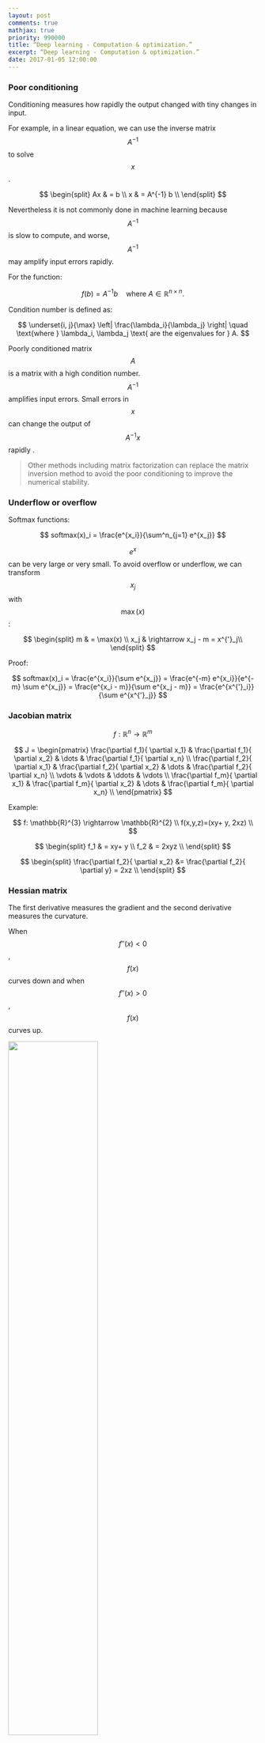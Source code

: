```yaml
---
layout: post
comments: true
mathjax: true
priority: 990000
title: “Deep learning - Computation & optimization.”
excerpt: “Deep learning - Computation & optimization.”
date: 2017-01-05 12:00:00
---
```


### Poor conditioning

Conditioning measures how rapidly the output changed with tiny changes in input.

For example, in a linear equation, we can use the inverse matrix $$A^{-1}$$ to solve $$x$$.

$$
\begin{split}
Ax & = b \\
x & = A^{-1} b \\
\end{split}
$$

Nevertheless it is not commonly done in machine learning because $$A^{-1}$$ is slow to compute, and worse, $$A^{-1}$$ may amplify input errors rapidly. 

For the function:

$$
f(b) = A^{-1}b \quad \text{where } A \in \mathbb{R}^{n \times n}. 
$$

Condition number is defined as:

$$
\underset{i, j}{\max} \left|  \frac{\lambda_i}{\lambda_j} \right| \quad \text{where } \lambda_i, \lambda_j \text{ are the eigenvalues for } A.
$$


Poorly conditioned matrix $$A$$ is a matrix with a high condition number. $$A^{-1}$$ amplifies input errors. Small errors in $$x$$ can change the output of $$A^{-1} x$$ rapidly . 

> Other methods including matrix factorization can replace the matrix inversion method to avoid the poor conditioning to improve the numerical stability.

### Underflow or overflow

Softmax functions:

$$
softmax(x)_i =  \frac{e^{x_i}}{\sum^n_{j=1} e^{x_j}}
$$

$$e^x$$ can be very large or very small. To avoid overflow or underflow, we can transform $$x_j$$ with $$\max(x)$$:

$$
\begin{split}
m & = \max(x) \\
x_j & \rightarrow x_j - m = x^{'}_j\\
\end{split}
$$

Proof:

$$
softmax(x)_i = \frac{e^{x_i}}{\sum e^{x_j}} = \frac{e^{-m} e^{x_i}}{e^{-m} \sum e^{x_j}} = \frac{e^{x_i - m}}{\sum e^{x_j  - m}} = \frac{e^{x^{'}_i}}{\sum e^{x^{'}_j}} 
$$

### Jacobian matrix

$$ 
f: \mathbb{R}^{n} \rightarrow \mathbb{R}^{m}
$$

$$
J = \begin{pmatrix}
    \frac{\partial f_1}{ \partial x_1} & \frac{\partial f_1}{ \partial x_2} & \dots  & \frac{\partial f_1}{ \partial x_n} \\
    \frac{\partial f_2}{ \partial x_1} & \frac{\partial f_2}{ \partial x_2} & \dots  & \frac{\partial f_2}{ \partial x_n} \\
    \vdots & \vdots & \ddots & \vdots \\
    \frac{\partial f_m}{ \partial x_1} & \frac{\partial f_m}{ \partial x_2} & \dots  & \frac{\partial f_m}{ \partial x_n} \\
\end{pmatrix}
$$

Example:

$$
f: \mathbb{R}^{3} \rightarrow \mathbb{R}^{2} \\
f(x,y,z)=(xy+ y, 2xz) \\
$$

$$
\begin{split}
f_1 & = xy+ y \\
f_2 & = 2xyz  \\
\end{split}
$$

$$
\begin{split}
\frac{\partial f_2}{ \partial x_2}  &= \frac{\partial f_2}{ \partial y} = 2xz \\ 
\end{split}
$$
 
### Hessian matrix

The first derivative measures the gradient and the second derivative measures the curvature. 

When $$f''(x)<0$$, $$f(x)$$ curves down and when $$f''(x)>0$$, $$f(x)$$ curves up.

<div class="imgcap">
<img src="/assets/ml/der2.jpg" style="border:none;width:60%">
</div>

The second derivative indicates whether a gradient step drops the cost as much as the gradient alone may imply. For example, at $$x=1.0$$ (the orange dot on the right below), the gradient is positive and the cost drops towards $$x=0$$ direction. Since the second derivative is positive, the function curves upwards towards zero. i.e. the cost drops less than one predicted by the gradient alone. 

<div class="imgcap">
<img src="/assets/ml/der.jpg" style="border:none;width:20%">
</div>

With the second derivative, we may take advantage of the curvature information to create a better gradient descent method to reduce overshoot. For example, instead of descending to a local minimum from $$L_1$$, we may overshoot to $$L_2$$ in the left diagram below. In some NLP problem, the gradient is so steep that we may bound upward to much higher cost.

<div class="imgcap">
<img src="/assets/dl/learning_rate.jpg" style="border:none;width:45%">
<img src="/assets/dl/ping.jpg" style="border:none;width:50%">
</div>


Hessian matrix is defined as:

<div class="imgcap">
<img src="/assets/dl/hh.jpg" style="border:none;width:15%">
</div>


#### Eigenvalues for H  

$$H$$ is symmetrical:

$$
\begin{split}
& \frac{\delta^2}{\delta x_i \delta x_j} f(x) = \frac{\delta^2}{\delta x_j \delta x_i} f(x) \implies H_{ij} = H_{ji} \\
\end{split}
$$

And it is real. Any real symmetrical matrices can be decomposed into eigenvalues and eigenvectors. One more observation for the later use: the maximum value of $$g^T H g$$ for vector $$v$$ happens when $$v$$ aligns with the eigenvector that has the maximum eigenvalue $$\lambda_{\max}$$, i.e.

$$
\begin{split}
v^T H v & \leqslant v^T v \lambda_{\max}  \\
\end{split}
$$

#### Learning rate

With Taylor series in 2nd order:

$$
\begin{split}
f(x) & = f(x^0) + (x-x^0)^T g + \frac{1}{2} (x-x^0)^T H (x-x^0) + \ldots \quad \text{where } g \text{ is the gradient.} \\
f(x) & \approx f(x^0) + (x-x^0)^T g + \frac{1}{2} (x-x^0)^T H (x-x^0) \\
f(x^0 - \epsilon g) & \approx f(x^0) - \epsilon g^T g + \frac{1}{2} \epsilon^2 g^T H  g \\
\end{split}
$$

If $$g^T H g$$ is negative or 0, $$f(x)$$ decreases as $$ϵ$$ increases. However, we cannot drop $$ϵ$$ too far as the accuracy of the Taylor series drops as $$ϵ$$ increases. If $$g^T H g$$ is positive, it may cause $$f(x)$$ to go up again. The optimal step for $$\epsilon$$ is (assume $$\epsilon>0$$):

$$
\begin{split}
\epsilon^{*} & = \frac{g^T g}{g^T H g} \geqslant \frac{g^T g}{g^T g \lambda_{max}} = \frac{1}{\lambda_{max}} \quad \text{since } g^T H g \leqslant g^T g \lambda_{\max}.\\
\end{split}
$$

$$\lambda_{\max}$$ is the maximum eigenvalue for $$H$$. Hence, Hessian matrix $$H$$ establishes a lower bound of the optimal learning rate.

$$
\begin{split}
f(x^{(0)} - \epsilon^{*} g) & \approx f(x^{(0)}) - \frac{1}{2} \epsilon^{*} g^T g \\
\end{split}
$$

If the Hessian matrix has a poor condition number, the gradient along the eigenvector with the largest eigenvalue $$\lambda_{\max}$$ is much smaller than the one with the smallest eigenvalue. Gradient descent methods work poorly if the gradients in different directions are in different order of magnitude. The gradient descent methods will either learn too slow in the low gradient direction and/or overshoot the solution in the high gradient direction. We may use Newton's method to control the gradient descent better.

#### Newton's Method

With Newton's method:

$$
\begin{split}
f(x) & \approx f(x^n) + f'(x^n)\Delta{x} + \frac{1}{2} f''(x^n)\Delta{x}^2 \\
\frac{ df(x)}{d\Delta{x}}  & \approx f'(x^n)+ f''(x^n)\Delta{x} \\
\end{split}
$$

To find the critical point, we set $$\frac{ df(x)}{d\Delta{x}} =0$$:

$$
\begin{split}
f'(x_n)+ f''(x_n)\Delta{x}  = 0 \\
\Delta{x} = -\frac{f'(x_n)}{f''(x_n)} \\ 
\end{split}
$$

Apply:

$$
\begin{split}
x_{n+1} & = x_n +  \Delta{x} \\
x_{n+1} & = x_n -\frac{f'(x_n)}{f''(x_n)} \\
\end{split}
$$

Extend it to multiple variables with $$H$$:

$$
\begin{split}
x^{(n+1)} = x^{(n)} -[H f(x^{(n)})]^{-1} f'(x^{(n)})\\
\end{split}
$$

Apply the gradient descent with Newton's method:

$$
\begin{split}
x^{'} = x - \epsilon [H f(x)]^{-1} f'(x) \\
\end{split}
$$

#### Saddle point 

$$f'(x)=0$$ alone cannot tell whether $$x$$ is a local optimal point or a saddle point. With the second derivative test, when $$f'(x)=0$$ and $$f''(x)>0$$, $$x$$ is a local minimum. When $$f'(x)=0$$ and $$f''(x)<0$$, $$x$$ is a local maximum. However, if $$f''(x)=0$$, it will be in-conclusive (saddle point or local optimal point). 

For multiple dimension, when $$H$$ is positive definite (all the eigenvalues are positive), $$x$$ is a local minimum. If $$H$$ is negative definite, $$x$$ is a local maximum. If at least one eigenvalue is positive and at least one is negative, the point is a saddle point because one direction is a local minimum and the other direction is a local maximum. If at least one eigenvalue is zero and the rest have the same sign, it will be in-conclusive again.

### Constrained Optimization

In deep learning, we may want to find an optimal point under certain constraints. For example, we want to maximize $$f(x, y)$$ subject to $$g(x, y) = 0$$. We will construct a new Lagrangian function $$\mathcal{L}(x, \lambda) $$ from $$f$$ and $$g$$ which the original optimal solution is the same as the optimal solution for the Lagrangian function. i.e. $$\mathcal{L}^{'}(x, \lambda) = 0$$.

#### Lagrange multiplier

To maximize $$f(x, y)$$ subject to $$g(x, y) = 0$$, we plot the contour plot of $$f(x, y) = d_i$$ for different $$d_i$$ ($$ d_1 > d_2 > d_3$$). The solution lies on the red line with the largest $$d_i$$.

<div class="imgcap">
<img src="/assets/ml/lag.png" style="border:none;width:60%">
</div>

(Source Wikipedia)

Geometrically, the optimal point lies where the gradient at $$f(x, y)$$, the blue arrow, aligned with the gradient at $$g(x, y)$$, the red arrow.

<div class="imgcap">
<img src="/assets/ml/vv1.png" style="border:none;width:10%">
</div>

i.e.

$$
\begin{split}
\nabla_{x, y} f(x, y) = \lambda \nabla_{x, y} g(x, y) \\
\end{split}
$$

where $$\lambda$$ is the Lagrange multiplier and it can be positive or negative. We can now solve a constrained optimization problem using unconstrained optimization of the generalized Lagrangian.

We can have multiple constraints ($$g^1, g^2 \ldots g^i$$). ie. we want to maximize $$f(x,y)$$ subject to $$g^1(x,y)=0, \ldots, g^i(x,y)=0$$. The Lagrangian is generalized as:

$$
\mathcal{L} (x, \lambda) = f(x) + \sum_i \lambda_i g^{(i)}(x)
$$

And the optimal solution is 

$$
\mathcal{L}^{'} (x, \lambda) = 0
$$

#### Example

Maximize $$f$$ subject to $$x^2 + y^2 = 32$$

$$
\begin{split}
f(x, y) = x + y \\ 
x^2 + y^2 - 32 = 0 \\
\end{split}
$$

The Lagrangian is:

$$
\begin{split}
\mathcal{L} (x, y, \lambda^{'}) = x + y + \lambda^{'} (x^2 + y^2 - 32) \text{ or}\\
\mathcal{L} (x, y, \lambda) = x + y + \lambda (0.5 x^2 +0.5 y^2 - 16) \\
\end{split}
$$

To optimize $$\mathcal{L}$$, we need to solve:

$$
\begin{split}
\frac{\partial \mathcal{L}}{\partial x} &= 1 + \lambda x = 0 \implies x = \frac{-1}{\lambda}\\
\frac{\partial \mathcal{L}}{\partial y} &= 1 + \lambda y = 0 \implies y = \frac{-1}{\lambda}\\
\frac{\partial \mathcal{L}}{\partial \lambda} &= 0.5 x^2 + 0.5 y^2 - 16 = 0 \implies  x^2 + y^2  = 32\\
\end{split}
$$

Therefore:

$$
\begin{split}
\lambda &= \pm \frac{1}{4} \\
x &= \pm 4 \\
y &= \pm 4 \\
\end{split}
$$

By simply plugin the values, we can determine which one is the max or min.

$$
\begin{split}
f(4, 4) = 8 = \max\\
f(-4, -4) = -8 = \min \\ 
\end{split}
$$

#### Karush–Kuhn–Tucker (KKT)

KKT expands the constraints in the Lagrange multiplier to inequality also:

$$
\begin{split}
& f(x, y) \quad \text{subject to } \\
& g^{i}(x, y) = 0 \\
& h^{i}(x, y) \leqslant 0 \\ 
\end{split}
$$

The Lagrangian is generalized to:

$$
\mathcal{L} (x, \lambda, \alpha) = f(x) + \sum_i \lambda_i g^{(i)}(x) + \sum_j \alpha_j h^{(j)}(x)
$$

or

$$
\underset{x}{\min} \underset{\lambda}{\max} \underset{\alpha, \alpha ≥ 0}{\max} \mathcal{L} (x, \lambda, \alpha)
$$

#### KKT conditions

The required KKT conditions to solve the optimization problems are:

$$
\begin{split}
\mathcal{L}^{'} (x, \lambda, \alpha) = 0 \\
\alpha_j \geqslant 0 \\
 \alpha \cdot h(x^{*})=0 \\
\end{split}
$$

and the solution needs to be verified with the constraints again.

$$
\begin{split}
& g^{i}(x, y) = 0 \\
& h^{i}(x, y) \leqslant 0 \\ 
\end{split}
$$

Let's go through the meaning of each KKT conditions. Same as Lagrange multiplier, the optimal points happen when the derivative $$\mathcal{L}^{'}=0$$, i.e.

$$
\begin{split}
\mathcal{L}^{'} (x, \lambda, \alpha) = 0
\end{split}
$$

In the Lagrange multiplier, $$\lambda$$ can be positive, negative or zero. In KKT. $$\alpha$$ must be greater or equal to 0. This guarantees the in-equality such that the solution is within the constrained area.

$$
\alpha_j \geqslant 0 
$$

<div class="imgcap">
<img src="/assets/ml/lag2.jpg" style="border:none;width:60%">
</div>

For

$$
\alpha \cdot h(x^{*})=0,
$$

it indicates either the KKT multiplier $$\alpha_i=0$$ or the $$h(x^{∗})=0$$. If $$\alpha_i=0$$, we do not care about the constraint. The in-equality constrain is not necessary like the diagram below because the optimal point is guarantee to be inside the constrained area. We can simply ignore the constraint.

<div class="imgcap">
<img src="/assets/ml/lag3.jpg" style="border:none;width:60%">
</div>

Otherwise, the in-equality constrain becomes the equality constraint $$h(x^{*})=0$$.

<div class="imgcap">
<img src="/assets/ml/lag.png" style="border:none;width:60%">
</div>

### Terms

#### Line search

$$
f(x - \epsilon \nabla_{x} f(x) )
$$

We sample the outputs of a few small $$\epsilon$$ values and select $$ x \rightarrow x - \epsilon \nabla_{x} f(x)$$ that output the best optimal value.
